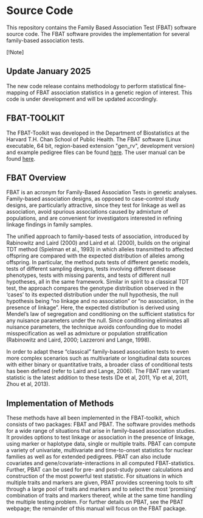 # Source Code
This repository contains the Family Based Association Test (FBAT) software source code. The FBAT software provides the implementation for several family-based association tests. 

 [!Note]
## Update January 2025
The new code release contains methodology to perform statistical fine-mapping of FBAT association statistics in a genetic region of interest. This code is under development and will be updated accordingly.

## FBAT-TOOLKIT
The FBAT-Toolkit was developed in the Department of Biostatistics at the Harvard T.H. Chan School of Public Health. The FBAT software (Linux executable, 64 bit, region-based extension "gen_rv", development version) and example pedigree files can be found [here](https://sites.google.com/view/fbatwebpage). The user manual can be found [here](https://drive.google.com/file/d/1QYada0wegEbspwFPRlyv7g9hKNv7krmA/view).

## FBAT Overview
FBAT is an acronym for Family-Based Association Tests in genetic analyses. Family-based association designs, as opposed to case-control study designs, are particularly attractive, since they test for linkage as well as association, avoid spurious associations caused by admixture of populations, and are convenient for investigators interested in refining linkage findings in family samples.

The unified approach to family-based tests of association, introduced by Rabinowitz and Laird (2000) and Laird et al. (2000), builds on the original TDT method (Spielman et al., 1993) in which alleles transmitted to affected offspring are compared with the expected distribution of alleles among offspring. In particular, the method puts tests of different genetic models, tests of different sampling designs, tests involving different disease phenotypes, tests with missing parents, and tests of different null hypotheses, all in the same framework. Similar in spirit to a classical TDT test, the approach compares the genotype distribution observed in the ‘cases’ to its expected distribution under the null hypothesis, the null hypothesis being “no linkage and no association” or “no association, in the presence of linkage”. Here, the expected distribution is derived using Mendel’s law of segregation and conditioning on the sufficient statistics for any nuisance parameters under the null. Since conditioning eliminates all nuisance parameters, the technique avoids confounding due to model misspecification as well as admixture or population stratification (Rabinowitz and Laird, 2000; Lazzeroni and Lange, 1998).

In order to adapt these “classical” family-based association tests to even more complex scenarios such as multivariate or longitudinal data sources with either binary or quantitative traits, a broader class of conditional tests has been defined (refer to Laird and Lange, 2006). The FBAT rare variant statistic is the latest addition to these tests (De et al, 2011, Yip et al, 2011, Zhou et al, 2013).

## Implementation of Methods
These methods have all been implemented in the FBAT-toolkit, which consists of two packages: FBAT and PBAT. The software provides methods for a wide range of situations that arise in family-based association studies. It provides options to test linkage or association in the presence of linkage, using marker or haplotype data, single or multiple traits. PBAT can compute a variety of univariate, multivariate and time-to-onset statistics for nuclear families as well as for extended pedigrees. PBAT can also include covariates and gene/covariate-interactions in all computed FBAT-statistics. Further, PBAT can be used for pre- and post-study power calculations and construction of the most powerful test statistic. For situations in which multiple traits and markers are given, PBAT provides screening tools to sift through a large pool of traits and markers and to select the most ‘promising’ combination of traits and markers thereof, while at the same time handling the multiple testing problem. For further details on PBAT, see the PBAT webpage; the remainder of this manual will focus on the FBAT package.
